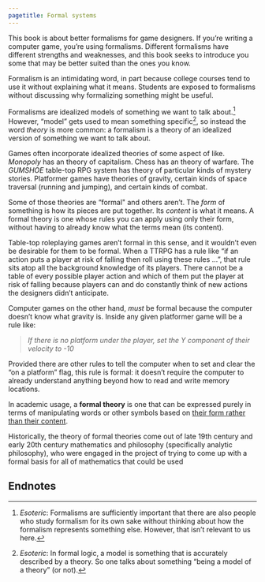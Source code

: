 ```yaml
---
pagetitle: Formal systems
---
```

This book is about better formalisms for game designers.  If you’re writing a computer game, you’re using formalisms.  Different formalisms have different strengths and weaknesses, and this book seeks to introduce you some that may be better suited than the ones you know.

Formalism is an intimidating word, in part because college courses tend to use it without explaining what it means.  Students are exposed to formalisms without discussing why formalizing something might be useful.

Formalisms are idealized models of something we want to talk about.[^1]  However, “model” gets used to mean something specific[^2], so instead the word *theory* is more common: a formalism is a theory of an idealized version of something we want to talk about.

Games often incorporate idealized theories of some aspect of like.  *Monopoly* has an theory of capitalism.  Chess has an theory of warfare.  The *GUMSHOE* table-top RPG system has theory of particular kinds of mystery stories.  Platformer games have theories of gravity, certain kinds of space traversal (running and jumping), and certain kinds of combat.

Some of those theories are “formal" and others aren’t.  The *form* of something is how its pieces are put together.  Its *content* is what it means.  A formal theory is one whose rules you can apply using only their form, without having to already know what the terms mean (its content).

Table-top roleplaying games aren’t formal in this sense, and it wouldn’t even be desirable for them to be formal.  When a TTRPG has a rule like “if an action puts a player at risk of falling then roll using these rules …”, that rule sits atop all the background knowledge of its players.  There cannot be a table of every possible player action and which of them put the player at risk of falling because players can and do constantly think of new actions the designers didn’t anticipate.  

Computer games on the other hand, *must* be formal because the computer doesn’t know what gravity is.  Inside any given platformer game will be a rule like:

> *If there is no platform under the player, set the Y component of their velocity to -10* 

Provided there are other rules to tell the computer when to set and clear the “on a platform” flag, this rule is formal: it doesn’t require the computer to already understand anything beyond how to read and write memory locations.

In academic usage, a **formal theory** is one that can be expressed purely in terms of manipulating words or other symbols based on [their form rather than their content](form_and_content).

Historically, the theory of formal theories come out of late 19th century and early 20th century mathematics and philosophy (specifically analytic philosophy), who were engaged in the project of trying to come up with a formal basis for all of mathematics that could be used 

## Endnotes
[^1]: *Esoteric*: Formalisms are sufficiently important that there are also people who study formalism for its own sake without thinking about how the formalism represents something else.  However, that isn’t relevant to us here.

[^2]: *Esoteric*: In formal logic, a model is something that is accurately described by a theory.  So one talks about something “being a model of a theory” (or not).